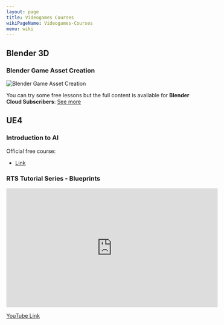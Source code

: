 ```yaml
---
layout: page
title: Videogames Courses
wikiPageName: Videogames-Courses
menu: wiki
---
```


## Blender 3D

### Blender Game Asset Creation

![Blender Game Asset Creation](https://cloud.blender.org/api/storage/file/eb/ebf6b6be02644a506e1d7e63825acb4a-l.jpg)

You can try some free lessons but the full content is available for **Blender Cloud Subscribers**: [See more](https://cloud.blender.org/p/game-asset-creation/56041550044a2a00d0d7e068)

## UE4

### Introduction to AI

Official free course: 

* [Link](https://learn.unrealengine.com/course/3318392)

### RTS Tutorial Series - Blueprints

<iframe width="560" height="315" src="https://www.youtube-nocookie.com/embed/FZK5T-vAVFA" frameborder="0" allow="accelerometer; autoplay; encrypted-media; gyroscope; picture-in-picture" allowfullscreen></iframe>

[YouTube Link](https://www.youtube.com/watch?v=FZK5T-vAVFA&list=PLDnygpcOYwFW2XtNyiandrLDG__OAZs7Q&index=1)
